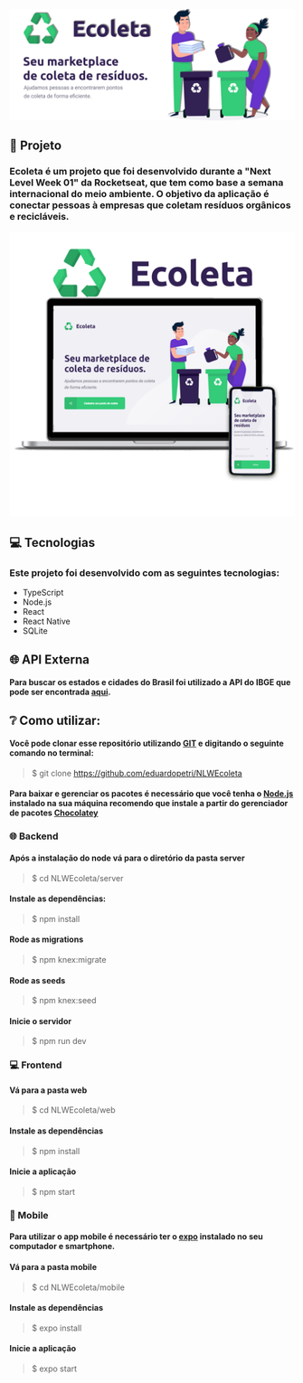 ![Ecoleta Logo](https://github.com/eduardopetri/NLWEcoleta/blob/master/Ecoletaimage.png)

## :triangular_ruler: Projeto
### Ecoleta é um projeto que foi desenvolvido durante a "Next Level Week 01" da Rocketseat, que tem como base a semana internacional do meio  ambiente. O objetivo da aplicação é conectar pessoas à empresas que coletam resíduos orgânicos e recicláveis.
![Ecoleta mockup](https://github.com/eduardopetri/NLWEcoleta/blob/master/EcoletaMockup.png)

## :computer: Tecnologias
### Este projeto foi desenvolvido com as seguintes tecnologias:
* TypeScript
* Node.js
* React
* React Native
* SQLite

## :globe_with_meridians: API Externa
#### Para buscar os estados e cidades do Brasil foi utilizado a API do IBGE que pode ser encontrada [aqui](https://servicodados.ibge.gov.br/api/docs/localidades).

## :grey_question: Como utilizar:
#### Você pode clonar esse repositório utilizando [GIT](https://git-scm.com/) e digitando o seguinte comando no terminal: 
> $ git clone https://github.com/eduardopetri/NLWEcoleta

#### Para baixar e gerenciar os pacotes é necessário que você tenha o [Node.js](https://nodejs.org/en/) instalado na sua máquina recomendo que instale a partir do gerenciador de pacotes [Chocolatey](https://chocolatey.org/)
### :globe_with_meridians: Backend
#### Após a instalação do node vá para o diretório da pasta server
> $ cd NLWEcoleta/server

#### Instale as dependências:
> $ npm install

#### Rode as migrations
> $ npm knex:migrate

#### Rode as seeds
> $ npm knex:seed

#### Inicie o servidor
> $ npm run dev

### :computer: Frontend

#### Vá para a pasta web
> $ cd NLWEcoleta/web

#### Instale as dependências
> $ npm install

#### Inicie a aplicação
> $ npm start

### :iphone: Mobile
#### Para utilizar o app mobile é necessário ter o [expo](https://expo.io/) instalado no seu computador e smartphone.

#### Vá para a pasta mobile
> $ cd NLWEcoleta/mobile

#### Instale as dependências
> $ expo install

#### Inicie a aplicação
> $ expo start
